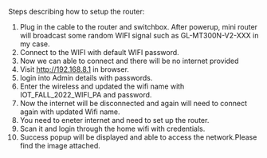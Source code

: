Steps describing how to setup the router:

1. Plug in the cable to the router and switchbox. After powerup, mini router will broadcast some random WIFI signal such as GL-MT300N-V2-XXX in my case.
2. Connect to the WIFI with default WIFI password.
3. Now we can able to connect and there will be no internet provided
4. Visit http://192.168.8.1 in browser.
5. login into Admin details with passwords.
6. Enter the wireless and updated the wifi name with IOT_FALL_2022_WIFI_PA and password.
7. Now the internet will be disconnected and again will need to connect again with updated Wifi name.
8. You need to eneter internet and need to set up the router.
9. Scan it and login through the home wifi with credentials.
10. Success popup will be displayed and able to access the network.Please find the image attached.